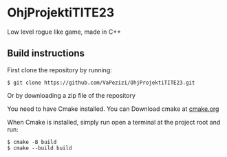 # OhjProjektiTITE23
Low level rogue like game, made in C++

## Build instructions  

First clone the repository by running:

    $ git clone https://github.com/VaPezizi/OhjProjektiTITE23.git 

Or by downloading a zip file of the repository

You need to have Cmake installed.
You can Download cmake at [cmake.org](https://cmake.org/download/)

When Cmake is installed, simply run open a terminal at the project root and run:  

    $ cmake -B build   
    $ cmake --build build  
